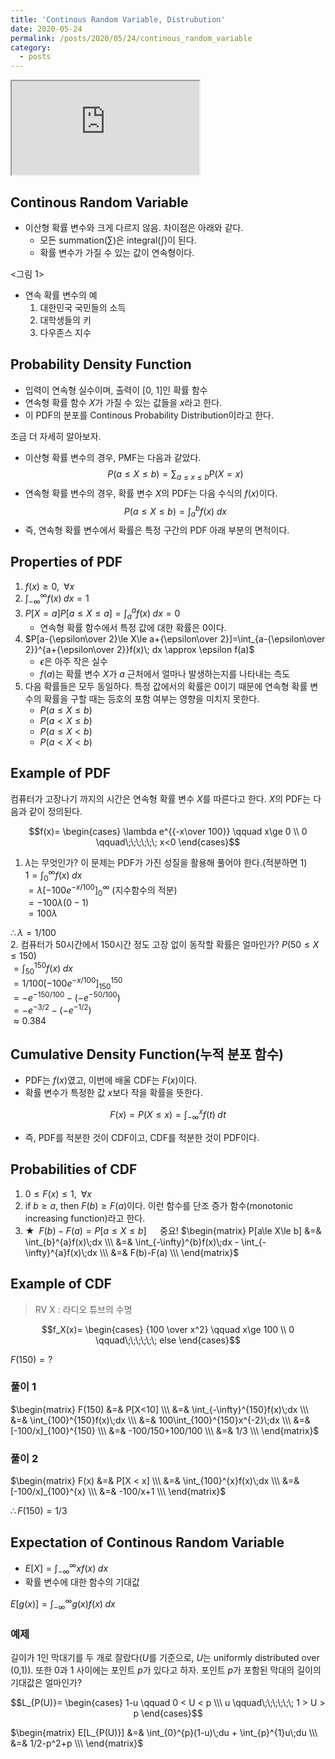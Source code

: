 ```yaml
---
title: 'Continous Random Variable, Distrubution'
date: 2020-05-24
permalink: /posts/2020/05/24/continous_random_variable
category:
  - posts
---
```


<iframe src="https://www.youtube.com/embed/d58jRlAcUkg"> </iframe>  

## Continous Random Variable
- 이산형 확률 변수와 크게 다르지 않음. 차이점은 아래와 같다.
	- 모든 summation($\sum$)은 integral($\int$)이 된다.
	- 확률 변수가 가질 수 있는 값이 연속형이다.

<그림 1>

- 연속 확률 변수의 예
	1. 대한민국 국민들의 소득
	2. 대학생들의 키
	3. 다우존스 지수

## Probability Density Function
- 입력이 연속형 실수이며, 출력이 [0, 1]인  확률 함수
- 연속형 확률 함수 $X$가 가질 수 있는 값들을 $x$라고 한다.
- 이 PDF의 분포를 Continous Probability Distribution이라고 한다.

조금 더 자세히 알아보자.

- 이산형 확률 변수의 경우, PMF는 다음과 같았다.  
$$P(a\le X\le b)=\sum_{a\le x \le b}P(X=x)$$
- 연속형 확률 변수의 경우, 확률 변수 $X$의 PDF는 다음 수식의 $f(x)$이다.
$$P(a\le X\le b)=\int_{a}^{b}f(x)\;dx$$
- 즉, 연속형 확률 변수에서 확률은 특정 구간의 PDF 아래 부분의 면적이다.

## Properties of PDF
1. $f(x)\ge 0, \;\;\forall x$
2. $\int_{-\infty}^{\infty}f(x)\; dx=1$
3. $P[X=a]P[a\le X \le a]=\int_{a}^{a}f(x)\; dx=0$
	- 연속형 확률 함수에서 특정 값에 대한 확률은 0이다.
4. $P[a-{\epsilon\over 2}\le X\le a+{\epsilon\over 2}]=\int_{a-{\epsilon\over 2}}^{a+{\epsilon\over 2}}f(x)\; dx \approx \epsilon f(a)$
	- $\epsilon$은 아주 작은 실수
	- $f(a)$는 확률 변수 $X$가 $a$ 근처에서 얼마나 발생하는지를 나타내는 측도
5. 다음 확률들은 모두 동일하다. 특정 값에서의 확률은 0이기 때문에 연속형 확률 변수의 확률을 구할 때는 등호의 포함 여부는 영향을 미치지 못한다.
	- $P(a\le X\le b)$
	- $P(a< X\le b)$
	- $P(a\le X< b)$
	- $P(a< X< b)$

## Example of PDF
컴퓨터가 고장나기 까지의 시간은 연속형 확률 변수 $X$를 따른다고 한다. $X$의 PDF는 다음과 같이 정의된다.

$$f(x)=
\begin{cases}
\lambda e^{{-x\over 100}} \qquad x\ge 0 \\
0 \qquad\;\;\;\;\;\; x<0
\end{cases}$$

1.  $\lambda$는 무엇인가?
이 문제는 PDF가 가진 성질을 활용해 풀어야 한다.(적분하면 1)  
$1=\int_{0}^{\infty}f(x)\;dx$  
$=\lambda[-100e^{-x/100}]_{0}^{\infty}$  (지수함수의 적분)  
$=-100\lambda(0-1)$  
$=100\lambda$  

$\therefore \lambda=1/100$  
2. 컴퓨터가 50시간에서 150시간 정도 고장 없이 동작할 확률은 얼마인가?
$P(50\le X\le 150)$  
$=\int_{50}^{150}f(x)\;dx$  
$=1/100[-100e^{-x/100}]^{150}_{150}$  
$=-e^{-150/100}-(-e^{-50/100})$  
$=-e^{-3/2}-(-e^{-1/2})$  
$\approx 0.384$  

## Cumulative Density Function(누적 분포 함수)
- PDF는 $f(x)$였고, 이번에 배울 CDF는 $F(x)$이다.
- 확률 변수가 특정한 값 $x$보다 작을 확률을 뜻한다.

$$F(x)=P(X\le x)=\int_{-\infty}^{x}f(t)\; dt$$

- 즉, PDF를 적분한 것이 CDF이고, CDF를 적분한 것이 PDF이다.

## Probabilities of CDF
1. $0\le F(x)\le 1, \;\; \forall x$
2. if $b\ge a$, then $F(b)\ge F(a)$이다. 이런 함수를 단조 증가 함수(monotonic increasing function)라고 한다.
3. $\bigstar \;\;F(b)-F(a)=P[a\le X\le b]\;\;\;\;\;$    중요!
$\begin{matrix}
P[a\le X\le b] 
&=& \int_{b}^{a}f(x)\;dx \\\
&=& \int_{-\infty}^{b}f(x)\;dx - \int_{-\infty}^{a}f(x)\;dx \\\
&=& F(b)-F(a) \\\
\end{matrix}$

## Example of CDF
> RV X : 라디오 튜브의 수명

$$f_X(x)=
\begin{cases}
{100 \over x^2} \qquad x\ge 100 \\
0 \qquad\;\;\;\;\;\; else
\end{cases}$$

$F(150)=?$

### 풀이 1 

$\begin{matrix}
F(150)
&=& P[X<10] \\\
&=& \int_{-\infty}^{150}f(x)\;dx \\\
&=& \int_{100}^{150}f(x)\;dx \\\
&=& 100\int_{100}^{150}x^{-2}\;dx \\\
&=& [-100/x]_{100}^{150} \\\
&=& -100/150+100/100 \\\
&=& 1/3 \\\
\end{matrix}$

### 풀이 2
$\begin{matrix}
F(x)
&=& P[X < x] \\\
&=& \int_{100}^{x}f(x)\;dx \\\
&=& [-100/x]_{100}^{x} \\\
&=& -100/x+1 \\\
\end{matrix}$

$\therefore F(150)=1/3$

## Expectation of Continous Random Variable
- $E[X]=\int_{-\infty}^{\infty} xf(x)\; dx$
- 확률 변수에 대한 함수의 기대값

$E[g(x)] = \int_{-\infty}^{\infty} g(x) f(x) \; dx$


### 예제
길이가 1인 막대기를 두 개로 잘랐다($U$를 기준으로, $U$는 uniformly distributed over (0,1)). 또한 0과 1 사이에는 포인트 $p$가 있다고 하자. 포인트 $p$가 포함된 막대의 길이의 기대값은 얼마인가?

$$L_{P(U)}=
\begin{cases}
1-u \qquad 0 < U < p \\\
u \qquad\;\;\;\;\;\; 1 > U > p
\end{cases}$$

$\begin{matrix}
E[L_{P(U)}]
&=& \int_{0}^{p}(1-u)\;du + \int_{p}^{1}u\;du \\\
&=& 1/2-p^2+p \\\
\end{matrix}$